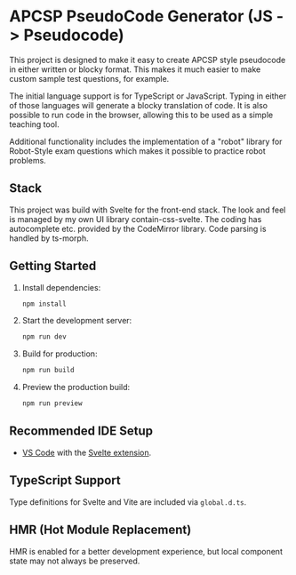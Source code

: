 # APCSP PseudoCode Generator (JS -> Pseudocode)

This project is designed to make it easy to create APCSP style pseudocode in either written or blocky format. This makes it much easier to make custom sample test questions, for example.

The initial language support is for TypeScript or JavaScript. Typing in either of those languages will generate a blocky translation of code. It is also possible to run code in the browser, allowing this to be used as a simple teaching tool.

Additional functionality includes the implementation of a "robot" library for Robot-Style exam questions which makes it possible to practice robot problems.

## Stack

This project was build with Svelte for the front-end stack. The look and feel is managed by my own UI library contain-css-svelte. The coding has autocomplete etc. provided by the CodeMirror library. Code parsing is handled by ts-morph.

## Getting Started

1. Install dependencies:

   ```bash
   npm install
   ```

2. Start the development server:

   ```bash
   npm run dev
   ```

3. Build for production:

   ```bash
   npm run build
   ```

4. Preview the production build:

   ```bash
   npm run preview
   ```

## Recommended IDE Setup

- [VS Code](https://code.visualstudio.com/) with the [Svelte extension](https://marketplace.visualstudio.com/items?itemName=svelte.svelte-vscode).

## TypeScript Support

Type definitions for Svelte and Vite are included via `global.d.ts`.

## HMR (Hot Module Replacement)

HMR is enabled for a better development experience, but local component state may not always be preserved.
